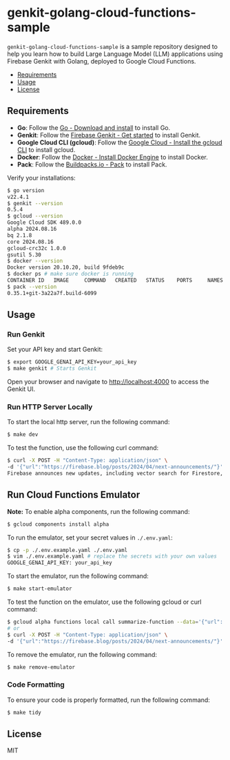 # genkit-golang-cloud-functions-sample

`genkit-golang-cloud-functions-sample` is a sample repository designed to help you learn how to build Large Language Model (LLM) applications using Firebase Genkit with Golang, deployed to Google Cloud Functions.

- [Requirements](#requirements)
- [Usage](#usage)
- [License](#license)

## Requirements

- **Go**: Follow the [Go - Download and install](https://go.dev/doc/install) to install Go.
- **Genkit**: Follow the [Firebase Genkit - Get started](https://firebase.google.com/docs/genkit/get-started) to install Genkit.
- **Google Cloud CLI (gcloud)**: Follow the [Google Cloud - Install the gcloud CLI](https://cloud.google.com/sdk/docs/install) to install gcloud.
- **Docker**: Follow the [Docker - Install Docker Engine](https://docs.docker.com/engine/install/) to install Docker.
- **Pack**: Follow the [Buildpacks.io - Pack](https://buildpacks.io/docs/for-platform-operators/how-to/integrate-ci/pack/) to install Pack.

Verify your installations:

```bash
$ go version
v22.4.1
$ genkit --version
0.5.4
$ gcloud --version
Google Cloud SDK 489.0.0
alpha 2024.08.16
bq 2.1.8
core 2024.08.16
gcloud-crc32c 1.0.0
gsutil 5.30
$ docker --version
Docker version 20.10.20, build 9fdeb9c
$ docker ps # make sure docker is running
CONTAINER ID   IMAGE     COMMAND   CREATED   STATUS    PORTS     NAMES
$ pack --version
0.35.1+git-3a22a7f.build-6099
```

## Usage

### Run Genkit

Set your API key and start Genkit:

```bash
$ export GOOGLE_GENAI_API_KEY=your_api_key
$ make genkit # Starts Genkit
```

Open your browser and navigate to [http://localhost:4000](http://localhost:4000) to access the Genkit UI.

### Run HTTP Server Locally

To start the local http server, run the following command:

```bash
$ make dev
```

To test the function, use the following curl command:

```bash
$ curl -X POST -H "Content-Type: application/json" \
-d '{"url":"https://firebase.blog/posts/2024/04/next-announcements/"}' http://localhost:8080
Firebase announces new updates, including vector search for Firestore, Vertex AI SDKs, and public preview of Gemini.
```

## Run Cloud Functions Emulator

**Note:** To enable alpha components, run the following command:

```bash
$ gcloud components install alpha
```

To run the emulator, set your secret values in `./.env.yaml`:

```bash
$ cp -p ./.env.example.yaml ./.env.yaml
$ vim ./.env.example.yaml # replace the secrets with your own values
GOOGLE_GENAI_API_KEY: your_api_key
```

To start the emulator, run the following command:

```bash
$ make start-emulator
```

To test the function on the emulator, use the following gcloud or curl command:

```bash
$ gcloud alpha functions local call summarize-function --data='{"url": "https://firebase.blog/posts/2024/04/next-announcements/"}'
# or
$ curl -X POST -H "Content-Type: application/json" \
-d '{"url":"https://firebase.blog/posts/2024/04/next-announcements/"}' http://localhost:8080
```

To remove the emulator, run the following command:

```bash
$ make remove-emulator
```

### Code Formatting

To ensure your code is properly formatted, run the following command:

```bash
$ make tidy
```

## License

MIT
